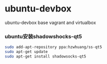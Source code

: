 # ubuntu-devbox
ubuntu-devbox base vagrant and virtualbox
### ubuntu安装shadowshocks-qt5

``` sh
sudo add-apt-repository ppa:hzwhuang/ss-qt5
sudo apt-get update
sudo apt-get install shadowsocks-qt5
```


